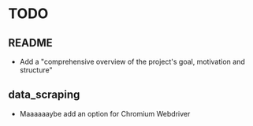 # TODO

## README

* Add a "comprehensive overview of the project's goal, motivation and structure"

## data_scraping

* Maaaaaaybe add an option for Chromium Webdriver
